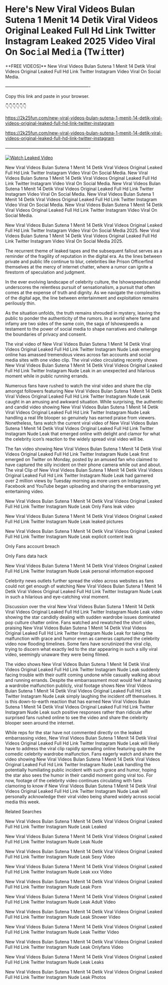 # Here's New Viral Videos Bulan Sutena 1 Menit 14 Detik Viral Videos Original Leaked Full Hd Link Twitter Instagram Leaked 2025 Video Viral On Soc𝚒al Med𝚒a (Tw𝚒tter)

++FREE VIDEOS]** New Viral Videos Bulan Sutena 1 Menit 14 Detik Viral Videos Original Leaked Full Hd Link Twitter Instagram Video Viral On Social Media.

———————————————————-

Copy this link and paste in your browser.

👇👇👇👇👇👇

https://2k25fun.com/new-viral-videos-bulan-sutena-1-menit-14-detik-viral-videos-original-leaked-full-hd-link-twitter-instagram

https://2k25fun.com/new-viral-videos-bulan-sutena-1-menit-14-detik-viral-videos-original-leaked-full-hd-link-twitter-instagram

———————————————————-

[![Watch Leaked Video](https://miro.medium.com/v2/resize:fit:828/format:webp/1*cilzJN44JGOrTw9NJCrNHA.gif "Watch Leaked Video")](https://2k25fun.com/new-viral-videos-bulan-sutena-1-menit-14-detik-viral-videos-original-leaked-full-hd-link-twitter-instagram)

New Viral Videos Bulan Sutena 1 Menit 14 Detik Viral Videos Original Leaked Full Hd Link Twitter Instagram Video Viral On Social Media. New Viral Videos Bulan Sutena 1 Menit 14 Detik Viral Videos Original Leaked Full Hd Link Twitter Instagram Video Viral On Social Media. New Viral Videos Bulan Sutena 1 Menit 14 Detik Viral Videos Original Leaked Full Hd Link Twitter Instagram Video Viral On Social Media. New Viral Videos Bulan Sutena 1 Menit 14 Detik Viral Videos Original Leaked Full Hd Link Twitter Instagram Video Viral On Social Media. New Viral Videos Bulan Sutena 1 Menit 14 Detik Viral Videos Original Leaked Full Hd Link Twitter Instagram Video Viral On Social Media.

New Viral Videos Bulan Sutena 1 Menit 14 Detik Viral Videos Original Leaked Full Hd Link Twitter Instagram Video Viral On Social Media 2025. New Viral Videos Bulan Sutena 1 Menit 14 Detik Viral Videos Original Leaked Full Hd Link Twitter Instagram Video Viral On Social Media 2025.

The recurrent theme of leaked tapes and the subsequent fallout serves as a reminder of the fragility of reputation in the digital era. As the lines between private and public life continue to blur, celebrities like Prison Officerfind themselves at the mercy of internet chatter, where a rumor can ignite a firestorm of speculation and judgment.

In the ever evolving landscape of celebrity culture, the Ishowspeedscandal underscores the relentless pursuit of sensationalism, a pursuit that often comes at the expense of truth and dignity. As we navigate the complexities of the digital age, the line between entertainment and exploitation remains perilously thin.

As the situation unfolds, the truth remains shrouded in mystery, leaving the public to ponder the authenticity of the rumors. In a world where fame and infamy are two sides of the same coin, the saga of Ishowspeedis a testament to the power of social media to shape narratives and challenge the boundaries of privacy and consent.

The viral video of New Viral Videos Bulan Sutena 1 Menit 14 Detik Viral Videos Original Leaked Full Hd Link Twitter Instagram Nude Leak emerging online has amassed tremendous views across fan accounts and social media sites with one video clip. The viral video circulating recently shows New Viral Videos Bulan Sutena 1 Menit 14 Detik Viral Videos Original Leaked Full Hd Link Twitter Instagram Nude Leak in an unexpected and hilarious moment while in public running errands.

Numerous fans have rushed to watch the viral video and share the clip amongst followers featuring New Viral Videos Bulan Sutena 1 Menit 14 Detik Viral Videos Original Leaked Full Hd Link Twitter Instagram Nude Leak caught in an amusing and awkward situation. While surprising, the authentic and candid video showing New Viral Videos Bulan Sutena 1 Menit 14 Detik Viral Videos Original Leaked Full Hd Link Twitter Instagram Nude Leak handling a real life blooper so genuinely has earned praise from viewers. Nonetheless, fans watch the current viral video of New Viral Videos Bulan Sutena 1 Menit 14 Detik Viral Videos Original Leaked Full Hd Link Twitter Instagram Nude Leak that emerged online with delight and clamor for what the celebrity icon’s reaction to the widely spread viral video will be.

The fan video showing New Viral Videos Bulan Sutena 1 Menit 14 Detik Viral Videos Original Leaked Full Hd Link Twitter Instagram Nude Leak first emerged on Twitter on Monday, posted by an amused fan who claimed to have captured the silly incident on their phone camera while out and about. The viral Clip of New Viral Videos Bulan Sutena 1 Menit 14 Detik Viral Videos Original Leaked Full Hd Link Twitter Instagram Nude Leak had garnered over 2 million views by Tuesday morning as more users on Instagram, Facebook and YouTube began uploading and sharing the embarrassing yet entertaining video.

New Viral Videos Bulan Sutena 1 Menit 14 Detik Viral Videos Original Leaked Full Hd Link Twitter Instagram Nude Leak Only Fans leak video

New Viral Videos Bulan Sutena 1 Menit 14 Detik Viral Videos Original Leaked Full Hd Link Twitter Instagram Nude Leak leaked pictures

New Viral Videos Bulan Sutena 1 Menit 14 Detik Viral Videos Original Leaked Full Hd Link Twitter Instagram Nude Leak explicit content leak

Only Fans account breach

Only Fans data hack

New Viral Videos Bulan Sutena 1 Menit 14 Detik Viral Videos Original Leaked Full Hd Link Twitter Instagram Nude Leak personal information exposed

Celebrity news outlets further spread the video across websites as fans could not get enough of watching New Viral Videos Bulan Sutena 1 Menit 14 Detik Viral Videos Original Leaked Full Hd Link Twitter Instagram Nude Leak in such a hilarious and eye-catching viral moment.

Discussion over the viral New Viral Videos Bulan Sutena 1 Menit 14 Detik Viral Videos Original Leaked Full Hd Link Twitter Instagram Nude Leak video showing the star candidly dealing with sudden wardrobe issues dominated pop culture chatter online. Fans watched and rewatched the short video, praising New Viral Videos Bulan Sutena 1 Menit 14 Detik Viral Videos Original Leaked Full Hd Link Twitter Instagram Nude Leak for taking the malfunction with grace and humor even as cameras captured the celebrity video now flooding timelines. Some fans have scrutinized the viral clip, trying to discern what exactly led to the star appearing in such a silly viral video, seemingly unaware they were being filmed.

The video shows New Viral Videos Bulan Sutena 1 Menit 14 Detik Viral Videos Original Leaked Full Hd Link Twitter Instagram Nude Leak suddenly facing trouble with their outfit coming undone while casually walking about and running errands. Despite the embarrassment most would feel at having a wardrobe malfunction publicly, viral footage shows New Viral Videos Bulan Sutena 1 Menit 14 Detik Viral Videos Original Leaked Full Hd Link Twitter Instagram Nude Leak simply laughing the incident off themselves. It is this down-to-earth reaction that has earned New Viral Videos Bulan Sutena 1 Menit 14 Detik Viral Videos Original Leaked Full Hd Link Twitter Instagram Nude Leak such positive responses rather than ridicule after surprised fans rushed online to see the video and share the celebrity blooper seen around the internet.

While reps for the star have not commented directly on the leaked embarrassing video, New Viral Videos Bulan Sutena 1 Menit 14 Detik Viral Videos Original Leaked Full Hd Link Twitter Instagram Nude Leak will likely have to address the viral clip rapidly spreading online featuring quite the comedic celebrity wardrobe malfunction. Fans eagerly watch and share the video showing New Viral Videos Bulan Sutena 1 Menit 14 Detik Viral Videos Original Leaked Full Hd Link Twitter Instagram Nude Leak handling the potentially humiliating public incident with such grace and humor, hoping the star also sees the humor in their candid moment going viral too. For now, footage of the celebrity video continues circulating with fans clamoring to know if New Viral Videos Bulan Sutena 1 Menit 14 Detik Viral Videos Original Leaked Full Hd Link Twitter Instagram Nude Leak will personally acknowledge their viral video being shared widely across social media this week.

Related Searches

New Viral Videos Bulan Sutena 1 Menit 14 Detik Viral Videos Original Leaked Full Hd Link Twitter Instagram Nude Leak Leaked

New Viral Videos Bulan Sutena 1 Menit 14 Detik Viral Videos Original Leaked Full Hd Link Twitter Instagram Nude Leak Nude

New Viral Videos Bulan Sutena 1 Menit 14 Detik Viral Videos Original Leaked Full Hd Link Twitter Instagram Nude Leak Sexy Video

New Viral Videos Bulan Sutena 1 Menit 14 Detik Viral Videos Original Leaked Full Hd Link Twitter Instagram Nude Leak xxx Video

New Viral Videos Bulan Sutena 1 Menit 14 Detik Viral Videos Original Leaked Full Hd Link Twitter Instagram Nude Leak Porn

New Viral Videos Bulan Sutena 1 Menit 14 Detik Viral Videos Original Leaked Full Hd Link Twitter Instagram Nude Leak Adult Video

New Viral Videos Bulan Sutena 1 Menit 14 Detik Viral Videos Original Leaked Full Hd Link Twitter Instagram Nude Leak Shower Video

New Viral Videos Bulan Sutena 1 Menit 14 Detik Viral Videos Original Leaked Full Hd Link Twitter Instagram Nude Leak Twitter Video

New Viral Videos Bulan Sutena 1 Menit 14 Detik Viral Videos Original Leaked Full Hd Link Twitter Instagram Nude Leak Onlyfans Video

New Viral Videos Bulan Sutena 1 Menit 14 Detik Viral Videos Original Leaked Full Hd Link Twitter Instagram Nude Leak Leaks

New Viral Videos Bulan Sutena 1 Menit 14 Detik Viral Videos Original Leaked Full Hd Link Twitter Instagram Nude Leak Photos